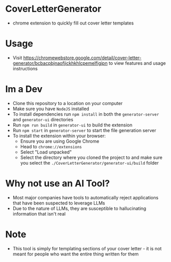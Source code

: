 # CoverLetterGenerator
- chrome extension to quickly fill out cover letter templates

# Usage
- Visit https://chromewebstore.google.com/detail/cover-letter-generator/bcbacpbjnaofjickhkhlcpemelfigipn to view features and usage instructions

# Im a Dev
- Clone this repository to a location on your computer
- Make sure you have `NodeJS` installed
- To install dependencies run `npm install` in both the `generator-server` and `generator-ui` directories
- Run `npm run build` in `generator-ui` to build the extension
- Run `npm start` in `generator-server` to start the file generation server
- To install the extension within your browser:
    - Ensure you are using Google Chrome
    - Head to `chrome://extensions`
    - Select "Load unpacked"
    - Select the directory where you cloned the project to and make sure you select the `./CoverLetterGenerator/generator-ui/build` folder

# Why not use an AI Tool?
- Most major companies have tools to automatically reject applications that have been suspected to leverage LLMs
- Due to the nature of LLMs, they are susceptible to hallucinating information that isn't real

# Note
- This tool is simply for templating sections of your cover letter - it is not meant for people who want the
entire thing written for them
